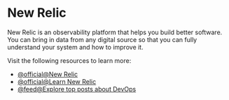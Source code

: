 # New Relic

New Relic is an observability platform that helps you build better software. You can bring in data from any digital source so that you can fully understand your system and how to improve it.

Visit the following resources to learn more:

- [@official@New Relic](https://newrelic.com/)
- [@official@Learn New Relic](https://learn.newrelic.com/)
- [@feed@Explore top posts about DevOps](https://app.daily.dev/tags/devops?ref=roadmapsh)